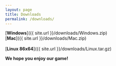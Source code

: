 ```yaml
---
layout: page
title: Downloads 
permalink: /downloads/
---
```



[**Windows**]({{ site.url }}/downloads/Windows.zip)
<br>
[**Mac**]({{ site.url }}/downloads/Mac.zip)
<br>
<br>
[**Linux 86x64**]({{ site.url }}/downloads/Linux.tar.gz)


**We hope you enjoy our game!**
